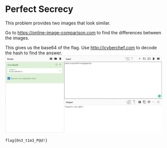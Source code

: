 # Perfect Secrecy 

This problem provides two images that look similar.

Go to https://online-image-comparison.com  to find the differences between the images. 

This gives us the base64 of the flag. Use http://icyberchef.com to decode the hash to find the answer.
![Base64](base64result.png)
```
flag{0n3_t1m3_P@d!}
```
